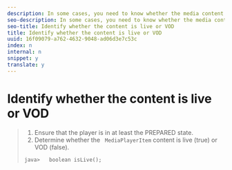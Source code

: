 ```yaml
---
description: In some cases, you need to know whether the media content is live or VOD.
seo-description: In some cases, you need to know whether the media content is live or VOD.
seo-title: Identify whether the content is live or VOD
title: Identify whether the content is live or VOD
uuid: 16f09079-a762-4632-9048-ad06d3e7c53c
index: n
internal: n
snippet: y
translate: y
---
```


# Identify whether the content is live or VOD


>1. Ensure that the player is in at least the PREPARED state.
>1. Determine whether the ` MediaPlayerItem` content is live (true) or VOD (false).
>
>   ```
>   java>   boolean isLive();
>   ```
>

